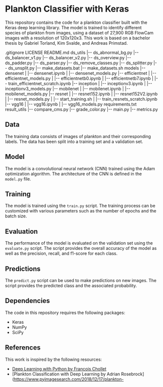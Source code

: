 # Plankton Classifier with Keras

This repository contains the code for a plankton classifier built with the Keras deep learning library. The model is trained to identify different species of plankton from images, using a dataset of 27,900 RGB FlowCam images with a resolution of 120x120x3. This work is based on a bachelor thesis by Gabriel Torland, Kim Svalde, and Andreas Primstad.

.gitignore
LICENSE
README.md
ds_utils
   |-- ds_abnormal_bg.py
   |-- ds_balancer_v1.py
   |-- ds_balancer_v2.py
   |-- ds_overview.py
   |-- ds_padder.py
   |-- ds_parser.py
   |-- ds_remove_classes.py
   |-- ds_splitter.py
   |-- ds_unsplit.py
   |-- make_datasets.bat
   |-- make_datasets.sh
models
   |-- densenet
   |   |-- densenet.ipynb
   |   |-- densenet_models.py
   |-- efficientnet
   |   |-- efficientnet_models.py
   |   |-- efficientnetb0.ipynb
   |   |-- efficientnetb7.ipynb
   |   |-- train_efficientnet_scratch.ipynb
   |-- inception
   |   |-- inceptionv3.ipynb
   |   |-- inceptionv3_models.py
   |-- mobilenet
   |   |-- mobilenet.ipynb
   |   |-- mobilenet_models.py
   |-- resnet
   |   |-- resnet152.ipynb
   |   |-- resnet152V2.ipynb
   |   |-- resnet_models.py
   |   |-- start_training.sh
   |   |-- train_resnets_scratch.ipynb
   |-- vgg16
   |   |-- vgg16.ipynb
   |   |-- vgg16_models.py
requirements.txt
result_utils
   |-- compare_cms.py
   |-- grade_color.py
   |-- main.py
   |-- metrics.py

## Data

The training data consists of images of plankton and their corresponding labels. The data has been split into a training set and a validation set.

## Model

The model is a convolutional neural network (CNN) trained using the Adam optimization algorithm. The architecture of the CNN is defined in the `model.py` file.

## Training

The model is trained using the `train.py` script. The training process can be customized with various parameters such as the number of epochs and the batch size.

## Evaluation

The performance of the model is evaluated on the validation set using the `evaluate.py` script. The script provides the overall accuracy of the model as well as the precision, recall, and f1-score for each class.

## Predictions

The `predict.py` script can be used to make predictions on new images. The script provides the predicted class and the associated probability.

## Dependencies

The code in this repository requires the following packages:
- Keras
- NumPy
- SciPy

## References

This work is inspired by the following resources:
- [Deep Learning with Python by Francois Chollet](https://www.manning.com/books/deep-learning-with-python)
- [Plankton Classification with Deep Learning by Adrian Rosebrock](https://www.pyimagesearch.com/2018/12/17/plankton-
